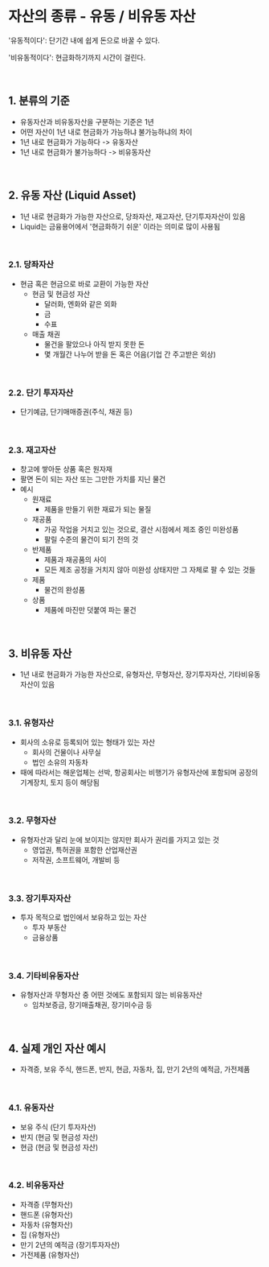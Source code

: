 # 자산의 종류 - 유동 / 비유동 자산

'유동적이다': 단기간 내에 쉽게 돈으로 바꿀 수 있다.

'비유동적이다': 현금화하기까지 시간이 걸린다.

<br>

## 1. 분류의 기준

- 유동자산과 비유동자산을 구분하는 기준은 1년
- 어떤 자산이 1년 내로 현금화가 가능하냐 불가능하냐의 차이
- 1년 내로 현금화가 가능하다 -> 유동자산
- 1년 내로 현금화가 불가능하다 -> 비유동자산

<br>

## 2. 유동 자산 (Liquid Asset)

- 1년 내로 현금화가 가능한 자산으로, 당좌자산, 재고자산, 단기투자자산이 있음
- Liquid는 금융용어에서 '현금화하기 쉬운' 이라는 의미로 많이 사용됨

<br>

### 2.1. 당좌자산

- 현금 혹은 현금으로 바로 교환이 가능한 자산
  - 현금 및 현금성 자산
    - 달러화, 엔화와 같은 외화
    - 금
    - 수표
  - 매출 채권
    - 물건을 팔았으나 아직 받지 못한 돈
    - 몇 개월간 나누어 받을 돈 혹은 어음(기업 간 주고받은 외상)

<br>

### 2.2. 단기 투자자산

- 단기예금, 단기매매증권(주식, 채권 등)

<br>

### 2.3. 재고자산

- 창고에 쌓아둔 상품 혹은 원자재
- 팔면 돈이 되는 자산 또는 그만한 가치를 지닌 물건
- 예시
  - 원재료
    - 제품을 만들기 위한 재료가 되는 물질
  - 재공품
    - 가공 작업을 거치고 있는 것으로, 결산 시점에서 제조 중인 미완성품
    - 팔릴 수준의 물건이 되기 전의 것
  - 반제품
    - 제품과 재공품의 사이
    - 모든 제조 공정을 거치지 않아 미완성 상태지만 그 자체로 팔 수 있는 것들
  - 제품
    - 물건의 완성품
  - 상품
    - 제품에 마진만 덧붙여 파는 물건

<br>

## 3. 비유동 자산

- 1년 내로 현금화가 가능한 자산으로, 유형자산, 무형자산, 장기투자자산, 기타비유동자산이 있음

<br>

### 3.1. 유형자산

- 회사의 소유로 등록되어 있는 형태가 있는 자산
  - 회사의 건물이나 사무실
  - 법인 소유의 자동차
- 때에 따라서는 해운업체는 선박, 항공회사는 비행기가 유형자산에 포함되며 공장의 기계장치, 토지 등이 해당됨

<br>

### 3.2. 무형자산

- 유형자산과 달리 눈에 보이지는 않지만 회사가 권리를 가지고 있는 것
  - 영업권, 특허권을 포함한 산업재산권
  - 저작권, 소프트웨어, 개발비 등

<br>

### 3.3. 장기투자자산

- 투자 목적으로 법인에서 보유하고 있는 자산
  - 투자 부동산
  - 금융상품

<br>

### 3.4. 기타비유동자산

- 유형자산과 무형자산 중 어떤 것에도 포함되지 않는 비유동자산
  - 임차보증금, 장기매출채권, 장기미수금 등

<br>

## 4. 실제 개인 자산 예시

- 자격증, 보유 주식, 핸드폰, 반지, 현금, 자동차, 집, 만기 2년의 예적금, 가전제품

<br>

### 4.1. 유동자산

- 보유 주식 (단기 투자자산)
- 반지 (현금 및 현금성 자산)
- 현금 (현금 및 현금성 자산)

<br>

### 4.2. 비유동자산

- 자격증 (무형자산)
- 핸드폰 (유형자산)
- 자동차 (유형자산)
- 집 (유형자산)
- 만기 2년의 예적금 (장기투자자산)
- 가전제품 (유형자산)

<br>
